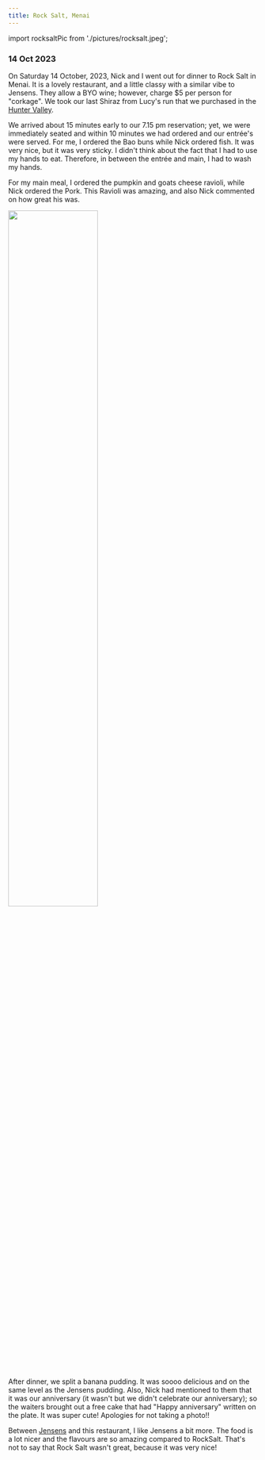 ```yaml
---
title: Rock Salt, Menai
---
```

import rocksaltPic from './pictures/rocksalt.jpeg';

### 14 Oct 2023
On Saturday 14 October, 2023, Nick and I went out for dinner to Rock Salt in Menai. It is a lovely restaurant, and a little classy with a similar vibe to Jensens. They allow a BYO wine; however, charge $5 per person for "corkage". We took our last Shiraz from Lucy's run that we purchased in the [Hunter Valley](/docs/life/trips/hunter-valley.md). 

We arrived about 15 minutes early to our 7.15 pm reservation; yet, we were immediately seated and within 10 minutes we had ordered and our entrée's were served. For me, I ordered the Bao buns while Nick ordered fish. It was very nice, but it was very sticky. I didn't think about the fact that I had to use my hands to eat. Therefore, in between the entrée and main, I had to wash my hands. 

For my main meal, I ordered the pumpkin and goats cheese ravioli, while Nick ordered the Pork. This Ravioli was amazing, and also Nick commented on how great his was. 

<img src={rocksaltPic} width="60%" className="centered-image" /> 

After dinner, we split a banana pudding. It was soooo delicious and on the same level as the Jensens pudding. Also, Nick had mentioned to them that it was our anniversary (it wasn't but we didn't celebrate our anniversary); so the waiters brought out a free cake that had "Happy anniversary" written on the plate. It was super cute! Apologies for not taking a photo!! 

Between [Jensens](./jensens.md) and this restaurant, I  like Jensens a bit more. The food is a lot nicer and the flavours are so amazing compared to RockSalt. That's not to say that Rock Salt wasn't great, because it was very nice! 


